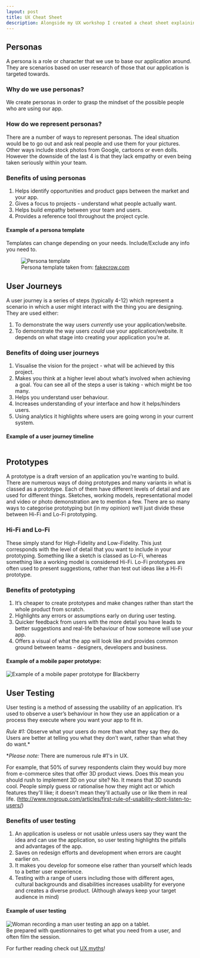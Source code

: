 ```yaml
---
layout: post
title: UX Cheat Sheet
description: Alongside my UX workshop I created a cheat sheet explaining just what UX is. As there's no agreed upon definition, this is purely my opinions! But here I explain the who, what, why and how of user experience aspects such as personas, empathy mapping, prototyping and much more.
---
```


## Personas
A persona is a role or character that we use to base our application around. They are
scenarios based on user research of those that our application is targeted towards.

### Why do we use personas?
We create personas in order to grasp the mindset of the possible people who are using
our app.

### How do we represent personas?
There are a number of ways to represent personas. The ideal situation would be to go
out and ask real people and use them for your pictures. Other ways include stock photos
from Google, cartoons or even dolls. However the downside of the last 4 is that they lack
empathy or even being taken seriously within your team.

### Benefits of using personas
1. Helps identify opportunities and product gaps between the market and your app.
2. Gives a focus to projects - understand what people actually want.
3. Helps build empathy between your team and users.
4. Provides a reference tool throughout the project cycle.

#### Example of a persona template
Templates can change depending on your needs. Include/Exclude any info you need to.

<div class="images">
	<figure>
	<img src="http://fakecrow.com/wp-content/uploads/2014/04/FakeCrow_Persona_Template2.jpg" alt="Persona template">
	<figcaption>Persona template taken from: <a href="http://fakecrow.com/free-persona-template/">fakecrow.com</a></figcaption>
	</figure>
</div>

## User Journeys
A user journey is a series of steps (typically 4-12) which represent a scenario in
which a user might interact with the thing you are designing.
They are used either:
1. To demonstrate the way users *currently​* use your application/website.
2. To demonstrate the way users *could*​​ use your application/website.
It depends on what stage into creating your application you’re at.

### Benefits of doing user journeys
1. Visualise the vision for the project - what will be achieved by this project.
2. Makes you think at a higher level about what’s involved when achieving a
goal. You can see all of the steps a user is taking - which might be too many.
3. Helps you understand user behaviour.
4. Increases understanding of your interface and how it helps/hinders users.
5. Using analytics it highlights where users are going wrong in your current
system.

#### Example of a user journey timeline
<div class="images">
<img src="http://scottbp.com/assets/newlook2.png" alt="">
</div>

## Prototypes
A prototype is a draft version of an application you’re wanting to build. There are
numerous ways of doing prototypes and many variants in what is classed as a prototype.
Each of them have different levels of detail and are used for different things.
Sketches, working models, representational model and video or photo demonstration
are to mention a few. There are so many ways to categorise prototyping but (in my
opinion) we’ll just divide these between Hi-Fi and Lo-Fi prototyping.

### Hi-Fi and Lo-Fi
These simply stand for High-Fidelity and Low-Fidelity. This just corresponds with the level
of detail that you want to include in your prototyping. Something like a sketch is classed
as Lo-Fi, whereas something like a working model is considered Hi-Fi. Lo-Fi prototypes
are often used to present suggestions, rather than test out ideas like a Hi-Fi prototype.

### Benefits of prototyping
1. It’s cheaper to create prototypes and make changes rather than start the whole
product from scratch.
2. Highlights any errors or assumptions early on during user testing.
3. Quicker feedback from users with the more detail you have leads to better
suggestions and real-life behaviour of how someone will use your app.
4. Offers a visual of what the app will look like and provides common ground
between teams - designers, developers and business.

#### Example of a mobile paper prototype:
<div class="images">
<img src="http://mindofmyown.org.uk/wp-content/uploads/2013/03/paperprototyping-300x198.jpg" alt="Example of a mobile paper prototype for Blackberry">
</div>

## User Testing
User testing is a method of assessing the usability of an application. It’s used to observe a
user’s behaviour in how they use an application or a process they execute where you
want your app to fit in.

*Rule #1:* ​Observe what your users do more than what they say they do. Users are better
at telling you what they don’t want, rather than what they do want.*

**Please note:* There are numerous rule #1's in UX.

For example, that 50% of survey respondents claim they would buy more from
e-commerce sites that offer 3D product views. Does this mean you should rush to
implement 3D on your site? No. It means that 3D sounds cool. People simply guess or
rationalise how they might act or which features they'll like; it doesn't mean they'll
actually use or like them in real life.
(http://www.nngroup.com/articles/first-rule-of-usability-dont-listen-to-users/)

### Benefits of user testing
1. An application is useless or not usable unless users say they want the idea and
can use the application, so user testing highlights the pitfalls and advantages of
the app.
2. Saves on redesign efforts and development when errors are caught earlier on.
3. It makes you develop for someone else rather than yourself which leads to a
better user experience.
4. Testing with a range of users including those with different ages, cultural
backgrounds and disabilities increases usability for everyone and creates a diverse
product. (Although always keep your target audience in mind)

#### Example of user testing
<div class="images">
<img src="http://clairemicklin.com/wordpress/wp-content/uploads/2012/03/UserTesting3.jpg" alt="Woman recording a man user testing an app on a tablet.">
</div>
Be prepared with questionnaires to get what you need from a user, and often film the
session.

For further reading check out [UX myths]!

[ux myths]:http://uxmyths.com/
